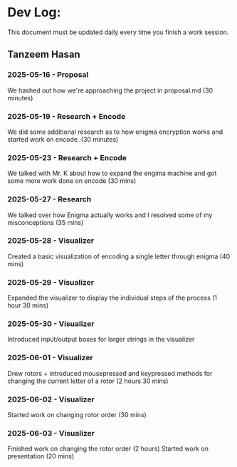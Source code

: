 # Dev Log:

This document must be updated daily every time you finish a work session.

## Tanzeem Hasan

### 2025-05-16 - Proposal
We hashed out how we're approaching the project in proposal.md (30 minutes)

### 2025-05-19 - Research + Encode
We did some additional research as to how enigma encryption works and started work on encode. (30 minutes)

### 2025-05-23 - Research + Encode
We talked with Mr. K about how to expand the engima machine and got some more work done on encode (30 mins)

### 2025-05-27 - Research 
We talked over how Enigma actually works and I resolved some of my misconceptions (35 mins)

### 2025-05-28 - Visualizer
Created a basic visualization of encoding a single letter through enigma (40 mins)

### 2025-05-29 - Visualizer
Expanded the visualizer to display the individual steps of the process (1 hour 30 mins)

### 2025-05-30 - Visualizer
Introduced input/output boxes for larger strings in the visualizer

### 2025-06-01 - Visualizer
Drew rotors + introduced mousepressed and keypressed methods for changing the current letter of a rotor (2 hours 30 mins)

### 2025-06-02 - Visualizer
Started work on changing rotor order (30 mins)

### 2025-06-03 - Visualizer
Finished work on changing the rotor order (2 hours) 
Started work on presentation (20 mins)